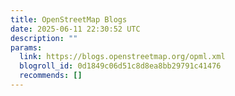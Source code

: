 ```yaml
---
title: OpenStreetMap Blogs
date: 2025-06-11 22:30:52 UTC
description: ""
params:
  link: https://blogs.openstreetmap.org/opml.xml
  blogroll_id: 0d1849c06d51c8d8ea8bb29791c41476
  recommends: []
---
```

